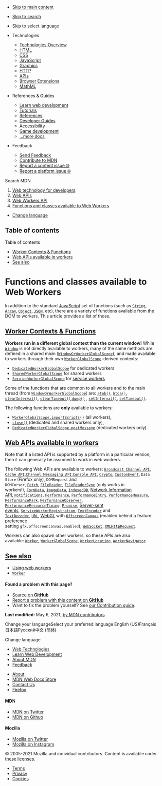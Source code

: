 -   <a href="#content" id="skip-main">Skip to main content</a>
-   <a href="#main-q" id="skip-search">Skip to search</a>
-   <a href="#select-language" id="skip-select-language">Skip to select language</a>

-   Technologies
    -   [Technologies Overview](https://developer.mozilla.org/en-US/docs/Web)
    -   [HTML](https://developer.mozilla.org/en-US/docs/Web/HTML)
    -   [CSS](https://developer.mozilla.org/en-US/docs/Web/CSS)
    -   [JavaScript](https://developer.mozilla.org/en-US/docs/Web/JavaScript)
    -   [Graphics](https://developer.mozilla.org/en-US/docs/Web/Guide/Graphics)
    -   [HTTP](https://developer.mozilla.org/en-US/docs/Web/HTTP)
    -   [APIs](https://developer.mozilla.org/en-US/docs/Web/API)
    -   [Browser Extensions](https://developer.mozilla.org/en-US/docs/Mozilla/Add-ons/WebExtensions)
    -   [MathML](https://developer.mozilla.org/en-US/docs/Web/MathML)
-   References & Guides
    -   [Learn web development](https://developer.mozilla.org/en-US/docs/Learn)
    -   [Tutorials](https://developer.mozilla.org/en-US/docs/Web/Tutorials)
    -   [References](https://developer.mozilla.org/en-US/docs/Web/Reference)
    -   [Developer Guides](https://developer.mozilla.org/en-US/docs/Web/Guide)
    -   [Accessibility](https://developer.mozilla.org/en-US/docs/Web/Accessibility)
    -   [Game development](https://developer.mozilla.org/en-US/docs/Games)
    -   [...more docs](https://developer.mozilla.org/en-US/docs/Web)
-   Feedback
    -   [Send Feedback](https://developer.mozilla.org/en-US/docs/MDN/Contribute/Feedback)
    -   [Contribute to MDN](https://developer.mozilla.org/en-US/docs/MDN/Contribute)
    -   [Report a content issue 🌐](https://github.com/mdn/content/issues/new)
    -   [Report a platform issue 🌐](https://github.com/mdn/yari/issues/new)

Search MDN

1.  <a href="https://developer.mozilla.org/en-US/docs/Web" class="breadcrumb"><span data-property="name">Web technology for developers</span></a>
2.  <a href="https://developer.mozilla.org/en-US/docs/Web/API" class="breadcrumb"><span data-property="name">Web APIs</span></a>
3.  <a href="https://developer.mozilla.org/en-US/docs/Web/API/Web_Workers_API" class="breadcrumb-penultimate"><span data-property="name">Web Workers API</span></a>
4.  <a href="https://developer.mozilla.org/en-US/docs/Web/API/Web_Workers_API/Functions_and_classes_available_to_workers" class="breadcrumb-current-page"><span data-property="name">Functions and classes available to Web Workers</span></a>

-   <a href="#select-language" class="language-icon"><span class="show-desktop">Change language</span></a>

Table of contents
-----------------

Table of contents

-   [Worker Contexts & Functions](#worker_contexts_functions)
-   [Web APIs available in workers](#web_apis_available_in_workers)
-   [See also](#see_also)

Functions and classes available to Web Workers
==============================================

In addition to the standard [JavaScript](https://developer.mozilla.org/en-US/docs/Web/JavaScript) set of functions (such as [`String`](https://developer.mozilla.org/en-US/docs/Web/JavaScript/Reference/Global_Objects/String), [`Array`](https://developer.mozilla.org/en-US/docs/Web/JavaScript/Reference/Global_Objects/Array), [`Object`](https://developer.mozilla.org/en-US/docs/Web/JavaScript/Reference/Global_Objects/Object), [`JSON`](https://developer.mozilla.org/en-US/docs/Web/JavaScript/Reference/Global_Objects/JSON), etc), there are a variety of functions available from the DOM to workers. This article provides a list of those.

[Worker Contexts & Functions](#worker_contexts_functions "Permalink to Worker Contexts & Functions")
----------------------------------------------------------------------------------------------------

**Workers run in a different global context than the current window!** While  [`Window`](https://developer.mozilla.org/en-US/docs/Web/API/Window) is not directly available to workers, many of the same methods are defined in a shared mixin ([`WindowOrWorkerGlobalScope`](https://developer.mozilla.org/en-US/docs/Web/API/WindowOrWorkerGlobalScope)), and made available to workers through their own [`WorkerGlobalScope`](https://developer.mozilla.org/en-US/docs/Web/API/WorkerGlobalScope)-derived contexts: 

-   [`DedicatedWorkerGlobalScope`](https://developer.mozilla.org/en-US/docs/Web/API/DedicatedWorkerGlobalScope) for dedicated workers
-   [`SharedWorkerGlobalScope`](https://developer.mozilla.org/en-US/docs/Web/API/SharedWorkerGlobalScope) for shared workers
-   [`ServiceWorkerGlobalScope`](https://developer.mozilla.org/en-US/docs/Web/API/ServiceWorkerGlobalScope) for [service workers](https://developer.mozilla.org/en-US/docs/Web/API/Service_Worker_API)

Some of the functions that are common to all workers and to the main thread (from [`WindowOrWorkerGlobalScope`](https://developer.mozilla.org/en-US/docs/Web/API/WindowOrWorkerGlobalScope)) are: [`atob()`](https://developer.mozilla.org/en-US/docs/Web/API/WindowOrWorkerGlobalScope/atob "atob()"), [`btoa()`](https://developer.mozilla.org/en-US/docs/Web/API/WindowOrWorkerGlobalScope/btoa "btoa()"), [`clearInterval()`](https://developer.mozilla.org/en-US/docs/Web/API/WindowOrWorkerGlobalScope/clearInterval "clearInterval()"), [`clearTimeout()`](https://developer.mozilla.org/en-US/docs/Web/API/WindowOrWorkerGlobalScope/clearTimeout "clearTimeout()"),[`dump()`](https://developer.mozilla.org/en-US/docs/Web/API/Window/dump "dump()") , [`setInterval()`](https://developer.mozilla.org/en-US/docs/Web/API/WindowOrWorkerGlobalScope/setInterval "setInterval()"), [`setTimeout()`](https://developer.mozilla.org/en-US/docs/Web/API/WindowOrWorkerGlobalScope/setTimeout "setTimeout()").

The following functions are **only** available to workers:

-   [`WorkerGlobalScope.importScripts()`](https://developer.mozilla.org/en-US/docs/Web/API/WorkerGlobalScope/importScripts "WorkerGlobalScope.importScripts()") (all workers), 
-   [`close()`](https://developer.mozilla.org/en-US/docs/Web/API/WorkerGlobalScope/close "close()")
    (dedicated and shared workers only), 
-   [`DedicatedWorkerGlobalScope.postMessage`](https://developer.mozilla.org/en-US/docs/Web/API/DedicatedWorkerGlobalScope/postMessage) (dedicated workers only).

[Web APIs available in workers](#web_apis_available_in_workers "Permalink to Web APIs available in workers")
------------------------------------------------------------------------------------------------------------

Note that if a listed API is supported by a platform in a particular version, then it can generally be assumed to work in web workers.

The following Web APIs are available to workers: [`Broadcast Channel API`](https://developer.mozilla.org/en-US/docs/Web/API/Broadcast_Channel_API "Broadcast Channel API"), [`Cache API`](https://developer.mozilla.org/en-US/docs/Web/API/Cache "Cache API"),[`Channel Messaging API`](https://developer.mozilla.org/en-US/docs/Web/API/Channel_Messaging_API "Channel Messaging API"),[`Console API`](https://developer.mozilla.org/en-US/docs/Web/API/Console "Console API"), [`Crypto`](https://developer.mozilla.org/en-US/docs/Web/API/Crypto), [`CustomEvent`](https://developer.mozilla.org/en-US/docs/Web/API/CustomEvent), <span class="page-not-created">`Data Store`</span> (Firefox only), <span class="page-not-created">`DOMRequest`</span> and <span class="page-not-created">`DOMCursor`</span>, [`Fetch`](https://developer.mozilla.org/en-US/docs/Web/API/Fetch_API "Fetch"), [`FileReader`](https://developer.mozilla.org/en-US/docs/Web/API/FileReader), [`FileReaderSync`](https://developer.mozilla.org/en-US/docs/Web/API/FileReaderSync) (only works in workers!), [`FormData`](https://developer.mozilla.org/en-US/docs/Web/API/FormData), [`ImageData`](https://developer.mozilla.org/en-US/docs/Web/API/ImageData), [`IndexedDB`](https://developer.mozilla.org/en-US/docs/Web/API/IndexedDB_API "IndexedDB"), [Network Information API](https://developer.mozilla.org/en-US/docs/Web/API/Network_Information_API), [`Notifications`](https://developer.mozilla.org/en-US/docs/Web/API/Notifications_API "Notifications"), [`Performance`](https://developer.mozilla.org/en-US/docs/Web/API/Performance), [`PerformanceEntry`](https://developer.mozilla.org/en-US/docs/Web/API/PerformanceEntry), [`PerformanceMeasure`](https://developer.mozilla.org/en-US/docs/Web/API/PerformanceMeasure), [`PerformanceMark`](https://developer.mozilla.org/en-US/docs/Web/API/PerformanceMark), [`PerformanceObserver`](https://developer.mozilla.org/en-US/docs/Web/API/PerformanceObserver), [`PerformanceResourceTiming`](https://developer.mozilla.org/en-US/docs/Web/API/PerformanceResourceTiming), [`Promise`](https://developer.mozilla.org/en-US/docs/Web/JavaScript/Reference/Global_Objects/Promise), [Server-sent events](https://developer.mozilla.org/en-US/docs/Web/API/Server-sent_events), [`ServiceWorkerRegistration`](https://developer.mozilla.org/en-US/docs/Web/API/ServiceWorkerRegistration), [`TextEncoder`](https://developer.mozilla.org/en-US/docs/Web/API/TextEncoder) and [`TextDecoder`](https://developer.mozilla.org/en-US/docs/Web/API/TextDecoder), [`URL`](https://developer.mozilla.org/en-US/docs/Web/API/URL), [WebGL](https://developer.mozilla.org/en-US/docs/Web/API/WebGL_API) with [`OffscreenCanvas`](https://developer.mozilla.org/en-US/docs/Web/API/OffscreenCanvas) (enabled behind a feature preference setting `gfx.offscreencanvas.enabled`), [`WebSocket`](https://developer.mozilla.org/en-US/docs/Web/API/WebSocket), [`XMLHttpRequest`](https://developer.mozilla.org/en-US/docs/Web/API/XMLHttpRequest).

Workers can also spawn other workers, so these APIs are also available: [`Worker`](https://developer.mozilla.org/en-US/docs/Web/API/Worker), [`WorkerGlobalScope`](https://developer.mozilla.org/en-US/docs/Web/API/WorkerGlobalScope), [`WorkerLocation`](https://developer.mozilla.org/en-US/docs/Web/API/WorkerLocation), [`WorkerNavigator`](https://developer.mozilla.org/en-US/docs/Web/API/WorkerNavigator).

[See also](#see_also "Permalink to See also")
---------------------------------------------

-   [Using web workers](https://developer.mozilla.org/en-US/docs/Web/API/Web_Workers_API/Using_web_workers)
-   [`Worker`](https://developer.mozilla.org/en-US/docs/Web/API/Worker)

#### Found a problem with this page?

-   [Source on **GitHub**](https://github.com/mdn/content/blob/main/files/en-us/web/api/web_workers_api/functions_and_classes_available_to_workers/index.html "Folder: en-us/web/api/web_workers_api/functions_and_classes_available_to_workers (Opens in a new tab)")
-   [Report a problem with this content on **GitHub**](https://github.com/mdn/content/issues/new?body=MDN+URL%3A+https%3A%2F%2Fdeveloper.mozilla.org%2Fen-US%2Fdocs%2FWeb%2FAPI%2FWeb_Workers_API%2FFunctions_and_classes_available_to_workers%0A%0A%23%23%23%23+What+information+was+incorrect%2C+unhelpful%2C+or+incomplete%3F%0A%0A%0A%23%23%23%23+Specific+section+or+headline%3F%0A%0A%0A%23%23%23%23+What+did+you+expect+to+see%3F%0A%0A%0A%23%23%23%23+Did+you+test+this%3F+If+so%2C+how%3F%0A%0A%0A%3C%21--+Do+not+make+changes+below+this+line+--%3E%0A%3Cdetails%3E%0A%3Csummary%3EMDN+Content+page+report+details%3C%2Fsummary%3E%0A%0A*+Folder%3A+%60en-us%2Fweb%2Fapi%2Fweb_workers_api%2Ffunctions_and_classes_available_to_workers%60%0A*+MDN+URL%3A+https%3A%2F%2Fdeveloper.mozilla.org%2Fen-US%2Fdocs%2FWeb%2FAPI%2FWeb_Workers_API%2FFunctions_and_classes_available_to_workers%0A*+GitHub+URL%3A+https%3A%2F%2Fgithub.com%2Fmdn%2Fcontent%2Fblob%2Fmain%2Ffiles%2Fen-us%2Fweb%2Fapi%2Fweb_workers_api%2Ffunctions_and_classes_available_to_workers%2Findex.html%0A*+Last+commit%3A+https%3A%2F%2Fgithub.com%2Fmdn%2Fcontent%2Fcommit%2Fdae501306b38df26aeace4b708ef4e1a6fa092f9%0A*+Document+last+modified%3A+2021-05-06T22%3A47%3A48.000Z%0A%0A%3C%2Fdetails%3E&title=Issue+with+%22Functions+and+classes+available+to+Web+Workers%22%3A+%28short+summary+here+please%29&labels=Content%3AWebAPI%2Cneeds-triage "This will take you to https://github.com/mdn/content to file a new issue")
-   Want to fix the problem yourself? See [our Contribution guide](https://github.com/mdn/content/blob/main/README.md).

**Last modified:** May 6, 2021, [by MDN contributors](https://developer.mozilla.org/en-US/docs/Web/API/Web_Workers_API/Functions_and_classes_available_to_workers/contributors.txt)

Change your languageSelect your preferred language English (US)Français日本語Русский中文 (简体)

Change language

-   [Web Technologies](https://developer.mozilla.org/en-US/docs/Web)
-   [Learn Web Development](https://developer.mozilla.org/en-US/docs/Learn)
-   [About MDN](https://developer.mozilla.org/en-US/docs/MDN/About)
-   [Feedback](https://developer.mozilla.org/en-US/docs/MDN/Feedback)

<!-- -->

-   [About](https://www.mozilla.org/about/)
-   [MDN Web Docs Store](https://shop.spreadshirt.com/mdn-store/)
-   [Contact Us](https://www.mozilla.org/contact/)
-   [Firefox](https://www.mozilla.org/firefox/?utm_source=developer.mozilla.org&utm_campaign=footer&utm_medium=referral)

#### MDN

-   <a href="https://twitter.com/mozdevnet" class="social-icon twitter"><span class="visually-hidden">MDN on Twitter</span></a>
-   <a href="https://github.com/mdn/" class="social-icon github"><span class="visually-hidden">MDN on Github</span></a>

#### Mozilla

-   <a href="https://twitter.com/mozilla" class="social-icon twitter"><span class="visually-hidden">Mozilla on Twitter</span></a>
-   <a href="https://www.instagram.com/mozillagram/" class="social-icon instagram"><span class="visually-hidden">Mozilla on Instagram</span></a>

© 2005-2021 Mozilla and individual contributors. Content is available under [these licenses](https://developer.mozilla.org/docs/MDN/About#Copyrights_and_licenses).

-   [Terms](https://www.mozilla.org/about/legal/terms/mozilla)
-   [Privacy](https://www.mozilla.org/privacy/websites/)
-   [Cookies](https://www.mozilla.org/privacy/websites/#cookies)
